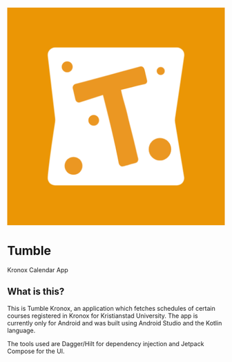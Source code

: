 ![logo](https://github.com/BlieNuckel/kronoxToApp/blob/main/app/src/main/ic_launcher-playstore.png?raw=true)

# Tumble
Kronox Calendar App


## What is this?

This is Tumble Kronox, an application which fetches schedules of certain courses registered in Kronox for Kristianstad University.
The app is currently only for Android and was built using Android Studio and the Kotlin language. 

The tools used are Dagger/Hilt for dependency injection and Jetpack Compose for the UI.

